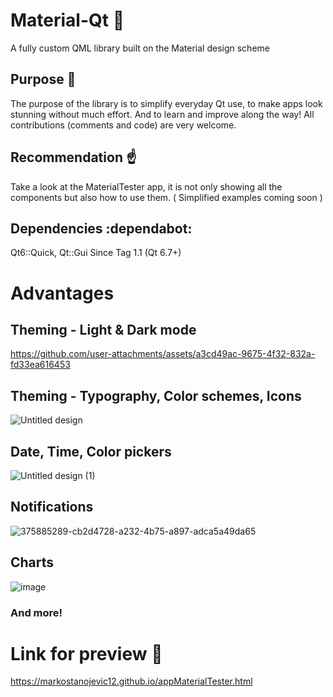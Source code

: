 # Material-Qt :rocket:
A fully custom QML library built on the Material design scheme

## Purpose :thinking:
The purpose of the library is to simplify everyday Qt use, to make apps look stunning without much effort. 
And to learn and improve along the way! All contributions (comments and code) are very welcome.

## Recommendation :point_up:
Take a look at the MaterialTester app, it is not only showing all the components but also how to use them. ( Simplified examples coming soon )

## Dependencies :dependabot:
Qt6::Quick, Qt::Gui
Since Tag 1.1 (Qt 6.7+)

# Advantages

## Theming - Light & Dark mode

https://github.com/user-attachments/assets/a3cd49ac-9675-4f32-832a-fd33ea616453

## Theming - Typography, Color schemes, Icons
  
  ![Untitled design](https://github.com/user-attachments/assets/0656fac2-173a-449c-9fcb-0e6277e7515b)

## Date, Time, Color pickers

![Untitled design (1)](https://github.com/user-attachments/assets/c42fb1d9-dbd7-435c-86d0-d121502b10b8)

## Notifications

![375885289-cb2d4728-a232-4b75-a897-adca5a49da65](https://github.com/user-attachments/assets/0aa52230-f1ca-4627-affa-c436c5281b46)

## Charts

![image](https://github.com/user-attachments/assets/e6ab41ae-0391-4faa-8d10-3d2aa3e2627c)

### And more!

# Link for preview :link:
https://markostanojevic12.github.io/appMaterialTester.html
